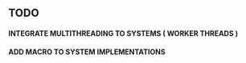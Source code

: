 ## TODO


#### INTEGRATE MULTITHREADING TO SYSTEMS ( WORKER THREADS )

#### ADD MACRO TO SYSTEM IMPLEMENTATIONS